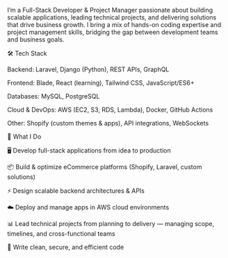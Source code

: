 I’m a Full-Stack Developer & Project Manager passionate about building scalable applications, leading technical projects, and delivering solutions that drive business growth.
I bring a mix of hands-on coding expertise and project management skills, bridging the gap between development teams and business goals.

🛠️ Tech Stack

Backend: Laravel, Django (Python), REST APIs, GraphQL

Frontend: Blade, React (learning), Tailwind CSS, JavaScript/ES6+

Databases: MySQL, PostgreSQL

Cloud & DevOps: AWS (EC2, S3, RDS, Lambda), Docker, GitHub Actions

Other: Shopify (custom themes & apps), API integrations, WebSockets

🚀 What I Do

🖥️ Develop full-stack applications from idea to production

📦 Build & optimize eCommerce platforms (Shopify, Laravel, custom solutions)

⚡ Design scalable backend architectures & APIs

☁️ Deploy and manage apps in AWS cloud environments

📊 Lead technical projects from planning to delivery — managing scope, timelines, and cross-functional teams

🔐 Write clean, secure, and efficient code
